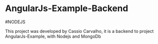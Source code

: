 # AngularJs-Example-Backend
#NODEJS

This project was developed by Cassio Carvalho, it is a backend to project AngularJs-Example, with Nodejs and MongoDb
